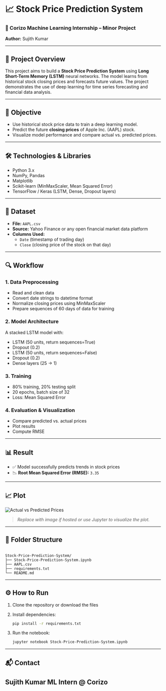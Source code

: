 # 📈 Stock Price Prediction System  
### 🧠 Corizo Machine Learning Internship – Minor Project  
**Author:** Sujith Kumar  

---

## 📌 Project Overview

This project aims to build a **Stock Price Prediction System** using **Long Short-Term Memory (LSTM)** neural networks. The model learns from historical stock closing prices and forecasts future values. The project demonstrates the use of deep learning for time series forecasting and financial data analysis.

---

## 🎯 Objective

- Use historical stock price data to train a deep learning model.
- Predict the future **closing prices** of Apple Inc. (AAPL) stock.
- Visualize model performance and compare actual vs. predicted prices.

---

## 🛠️ Technologies & Libraries

- Python 3.x  
- NumPy, Pandas  
- Matplotlib  
- Scikit-learn (MinMaxScaler, Mean Squared Error)  
- TensorFlow / Keras (LSTM, Dense, Dropout layers)

---

## 📁 Dataset

- **File:** `AAPL.csv`  
- **Source:** Yahoo Finance or any open financial market data platform  
- **Columns Used:**  
  - `Date` (timestamp of trading day)  
  - `Close` (closing price of the stock on that day)

---

## 🔍 Workflow

### 1. Data Preprocessing  
- Read and clean data  
- Convert date strings to datetime format  
- Normalize closing prices using MinMaxScaler  
- Prepare sequences of 60 days of data for training

### 2. Model Architecture  
A stacked LSTM model with:
- LSTM (50 units, return sequences=True)  
- Dropout (0.2)  
- LSTM (50 units, return sequences=False)  
- Dropout (0.2)  
- Dense layers (25 → 1)

### 3. Training  
- 80% training, 20% testing split  
- 20 epochs, batch size of 32  
- Loss: Mean Squared Error

### 4. Evaluation & Visualization  
- Compare predicted vs. actual prices  
- Plot results  
- Compute RMSE

---

## 📊 Result

- ✅ Model successfully predicts trends in stock prices  
- 📉 **Root Mean Squared Error (RMSE):** `3.35`

---

## 📈 Plot

![Actual vs Predicted Prices](#)  
> *Replace with image if hosted or use Jupyter to visualize the plot.*

---

## 📂 Folder Structure

```

Stock-Price-Prediction-System/
├── Stock-Price-Prediction-System.ipynb
├── AAPL.csv
├── requirements.txt
└── README.md

````

---

## ⚙️ How to Run

1. Clone the repository or download the files  
2. Install dependencies:
   ```bash
   pip install -r requirements.txt


3. Run the notebook:

   ```bash
   jupyter notebook Stock-Price-Prediction-System.ipynb
   ```

---

## 📬 Contact

**Sujith Kumar**
ML Intern @ Corizo
---

